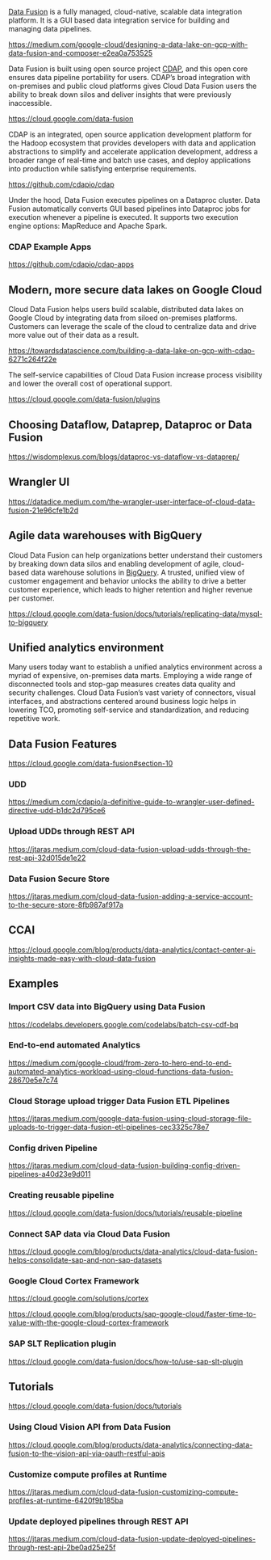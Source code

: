 [Data Fusion]( https://cloud.google.com/data-fusion  ) is a fully managed, cloud-native, scalable data integration platform. It is a
GUI based data integration service for building and managing data pipelines.


https://medium.com/google-cloud/designing-a-data-lake-on-gcp-with-data-fusion-and-composer-e2ea0a753525

Data Fusion is built using open source project [CDAP](https://github.com/cdapio/cdap), and this open core ensures data pipeline portability for users. CDAP’s broad integration with on-premises and public cloud platforms gives Cloud Data Fusion users the ability to break down silos and deliver insights that were previously inaccessible.


https://cloud.google.com/data-fusion


CDAP is an integrated, open source application development platform for the Hadoop ecosystem that provides developers with data and application abstractions to simplify and accelerate application development, address a broader range of real-time and batch use cases, and deploy applications into production while satisfying enterprise requirements.

https://github.com/cdapio/cdap

Under the hood, Data Fusion executes pipelines on a Dataproc cluster. Data Fusion automatically converts GUI based pipelines into Dataproc jobs for execution whenever a pipeline is executed. It supports two execution engine options: MapReduce and Apache Spark.


### CDAP Example Apps

https://github.com/cdapio/cdap-apps

## Modern, more secure data lakes on Google Cloud

Cloud Data Fusion helps users build scalable, distributed data lakes on Google Cloud by integrating data from siloed on-premises platforms. Customers can leverage the scale of the cloud to centralize data and drive more value out of their data as a result. 

https://towardsdatascience.com/building-a-data-lake-on-gcp-with-cdap-6271c264f22e

The self-service capabilities of Cloud Data Fusion increase process visibility and lower the overall cost of operational support.

https://cloud.google.com/data-fusion/plugins


## Choosing Dataflow, Dataprep, Dataproc or Data Fusion

<!--
[[https://storage.googleapis.com/gweb-cloudblog-publish/images/9.19.41_AM.max-800x800.png]]
-->

https://wisdomplexus.com/blogs/dataproc-vs-dataflow-vs-dataprep/


## Wrangler UI

https://datadice.medium.com/the-wrangler-user-interface-of-cloud-data-fusion-21e96cfe1b2d

## Agile data warehouses with BigQuery

Cloud Data Fusion can help organizations better understand their customers by breaking down data silos and enabling development of agile, cloud-based data warehouse solutions in [BigQuery](BigQuery). A trusted, unified view of customer engagement and behavior unlocks the ability to drive a better customer experience, which leads to higher retention and higher revenue per customer.

https://cloud.google.com/data-fusion/docs/tutorials/replicating-data/mysql-to-bigquery

## Unified analytics environment

Many users today want to establish a unified analytics environment across a myriad of expensive, on-premises data marts. Employing a wide range of disconnected tools and stop-gap measures creates data quality and security challenges. Cloud Data Fusion’s vast variety of connectors, visual interfaces, and abstractions centered around business logic helps in lowering TCO, promoting self-service and standardization, and reducing repetitive work.


## Data Fusion Features

https://cloud.google.com/data-fusion#section-10

### UDD

https://medium.com/cdapio/a-definitive-guide-to-wrangler-user-defined-directive-udd-b1dc2d795ce6

### Upload UDDs through REST API

https://jtaras.medium.com/cloud-data-fusion-upload-udds-through-the-rest-api-32d015de1e22

### Data Fusion  Secure Store

https://jtaras.medium.com/cloud-data-fusion-adding-a-service-account-to-the-secure-store-8fb987af917a

## CCAI

https://cloud.google.com/blog/products/data-analytics/contact-center-ai-insights-made-easy-with-cloud-data-fusion

## Examples

### Import CSV data into BigQuery using Data Fusion

https://codelabs.developers.google.com/codelabs/batch-csv-cdf-bq


### End-to-end automated Analytics 

https://medium.com/google-cloud/from-zero-to-hero-end-to-end-automated-analytics-workload-using-cloud-functions-data-fusion-28670e5e7c74

### Cloud Storage upload trigger Data Fusion ETL Pipelines

https://jtaras.medium.com/google-data-fusion-using-cloud-storage-file-uploads-to-trigger-data-fusion-etl-pipelines-cec3325c78e7

### Config driven Pipeline

https://jtaras.medium.com/cloud-data-fusion-building-config-driven-pipelines-a40d23e9d011

### Creating reusable pipeline

https://cloud.google.com/data-fusion/docs/tutorials/reusable-pipeline

### Connect SAP data via Cloud Data Fusion

https://cloud.google.com/blog/products/data-analytics/cloud-data-fusion-helps-consolidate-sap-and-non-sap-datasets

### Google Cloud Cortex Framework

https://cloud.google.com/solutions/cortex


https://cloud.google.com/blog/products/sap-google-cloud/faster-time-to-value-with-the-google-cloud-cortex-framework

### SAP SLT Replication plugin

https://cloud.google.com/data-fusion/docs/how-to/use-sap-slt-plugin


## Tutorials


https://cloud.google.com/data-fusion/docs/tutorials

### Using Cloud Vision API from Data Fusion

https://cloud.google.com/blog/products/data-analytics/connecting-data-fusion-to-the-vision-api-via-oauth-restful-apis

### Customize compute profiles at Runtime

https://jtaras.medium.com/cloud-data-fusion-customizing-compute-profiles-at-runtime-6420f9b185ba

### Update deployed pipelines through REST API

https://jtaras.medium.com/cloud-data-fusion-update-deployed-pipelines-through-rest-api-2be0ad25e25f